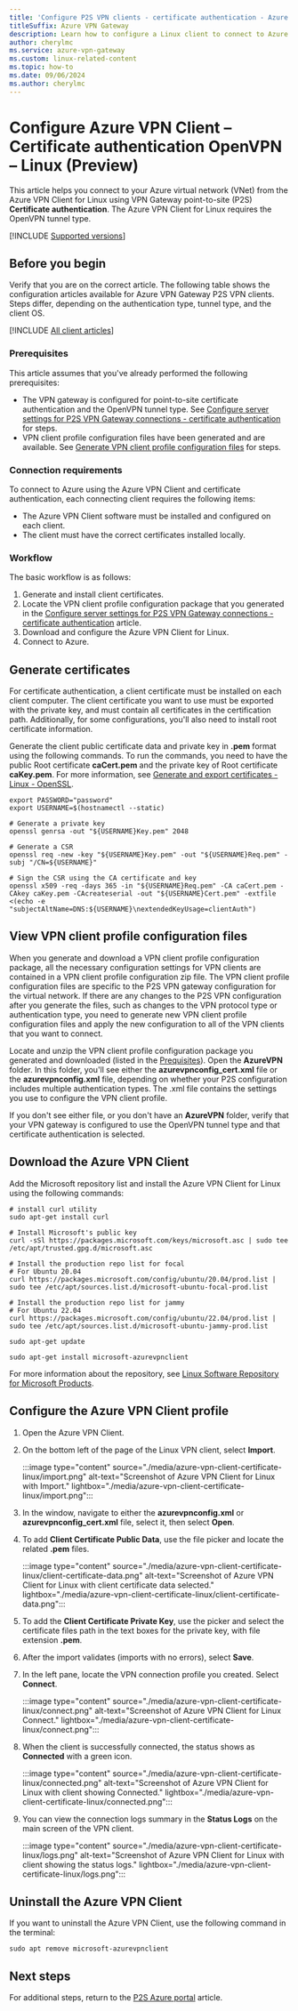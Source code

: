 ```yaml
---
title: 'Configure P2S VPN clients - certificate authentication - Azure VPN Client - Linux'
titleSuffix: Azure VPN Gateway
description: Learn how to configure a Linux client to connect to Azure using a point-to-site connection, Open VPN, and the Azure VPN Client for Linux.
author: cherylmc
ms.service: azure-vpn-gateway
ms.custom: linux-related-content
ms.topic: how-to
ms.date: 09/06/2024
ms.author: cherylmc
---
```


# Configure Azure VPN Client – Certificate authentication OpenVPN – Linux (Preview)

This article helps you connect to your Azure virtual network (VNet) from the Azure VPN Client for Linux using VPN Gateway point-to-site (P2S) **Certificate authentication**. The Azure VPN Client for Linux requires the OpenVPN tunnel type.

[!INCLUDE [Supported versions](../../includes/vpn-gateway-azure-vpn-client-linux-supported-releases.md)]

## Before you begin

Verify that you are on the correct article. The following table shows the configuration articles available for Azure VPN Gateway P2S VPN clients. Steps differ, depending on the authentication type, tunnel type, and the client OS.

[!INCLUDE [All client articles](../../includes/vpn-gateway-vpn-client-install-articles.md)]

### Prerequisites

This article assumes that you've already performed the following prerequisites:

* The VPN gateway is configured for point-to-site certificate authentication and the OpenVPN tunnel type. See [Configure server settings for P2S VPN Gateway connections - certificate authentication](point-to-site-certificate-gateway.md) for steps.
* VPN client profile configuration files have been generated and are available. See [Generate VPN client profile configuration files](point-to-site-certificate-gateway.md#profile-files) for steps.

### Connection requirements

To connect to Azure using the Azure VPN Client and certificate authentication, each connecting client requires the following items:

* The Azure VPN Client software must be installed and configured on each client.
* The client must have the correct certificates installed locally.

### Workflow

The basic workflow is as follows:

1. Generate and install client certificates.
1. Locate the VPN client profile configuration package that you generated in the [Configure server settings for P2S VPN Gateway connections - certificate authentication](point-to-site-certificate-gateway.md#profile-files) article.
1. Download and configure the Azure VPN Client for Linux.
1. Connect to Azure.

## Generate certificates

For certificate authentication, a client certificate must be installed on each client computer. The client certificate you want to use must be exported with the private key, and must contain all certificates in the certification path. Additionally, for some configurations, you'll also need to install root certificate information.

Generate the client public certificate data and private key in **.pem** format using the following commands. To run the commands, you need to have the public Root certificate **caCert.pem** and the private key of Root certificate **caKey.pem**. For more information, see [Generate and export certificates - Linux - OpenSSL](point-to-site-certificates-linux-openssl.md).

```
export PASSWORD="password"
export USERNAME=$(hostnamectl --static)
 
# Generate a private key
openssl genrsa -out "${USERNAME}Key.pem" 2048 
 
# Generate a CSR
openssl req -new -key "${USERNAME}Key.pem" -out "${USERNAME}Req.pem" -subj "/CN=${USERNAME}" 
 
# Sign the CSR using the CA certificate and key
openssl x509 -req -days 365 -in "${USERNAME}Req.pem" -CA caCert.pem -CAkey caKey.pem -CAcreateserial -out "${USERNAME}Cert.pem" -extfile <(echo -e "subjectAltName=DNS:${USERNAME}\nextendedKeyUsage=clientAuth")
```

## View VPN client profile configuration files

When you generate and download a VPN client profile configuration package, all the necessary configuration settings for VPN clients are contained in a VPN client profile configuration zip file. The VPN client profile configuration files are specific to the P2S VPN gateway configuration for the virtual network. If there are any changes to the P2S VPN configuration after you generate the files, such as changes to the VPN protocol type or authentication type, you need to generate new VPN client profile configuration files and apply the new configuration to all of the VPN clients that you want to connect.

Locate and unzip the VPN client profile configuration package you generated and downloaded (listed in the [Prequisites](#prerequisites)). Open the **AzureVPN** folder. In this folder, you'll see either the **azurevpnconfig_cert.xml** file or the **azurevpnconfig.xml** file, depending on whether your P2S configuration includes multiple authentication types. The .xml file contains the settings you use to configure the VPN client profile.

If you don't see either file, or you don't have an **AzureVPN** folder, verify that your VPN gateway is configured to use the OpenVPN tunnel type and that certificate authentication is selected.

## Download the Azure VPN Client

Add the Microsoft repository list and install the Azure VPN Client for Linux using the following commands:

```
# install curl utility
sudo apt-get install curl

# Install Microsoft's public key
curl -sSl https://packages.microsoft.com/keys/microsoft.asc | sudo tee /etc/apt/trusted.gpg.d/microsoft.asc

# Install the production repo list for focal
# For Ubuntu 20.04
curl https://packages.microsoft.com/config/ubuntu/20.04/prod.list | sudo tee /etc/apt/sources.list.d/microsoft-ubuntu-focal-prod.list

# Install the production repo list for jammy
# For Ubuntu 22.04
curl https://packages.microsoft.com/config/ubuntu/22.04/prod.list | sudo tee /etc/apt/sources.list.d/microsoft-ubuntu-jammy-prod.list

sudo apt-get update

sudo apt-get install microsoft-azurevpnclient
```

For more information about the repository, see [Linux Software Repository for Microsoft Products](/linux/packages).

## Configure the Azure VPN Client profile

1. Open the Azure VPN Client.
1. On the bottom left of the page of the Linux VPN client, select **Import**.

   :::image type="content" source="./media/azure-vpn-client-certificate-linux/import.png" alt-text="Screenshot of Azure VPN Client for Linux with Import." lightbox="./media/azure-vpn-client-certificate-linux/import.png":::
1. In the window, navigate to either the **azurevpnconfig.xml** or **azurevpnconfig_cert.xml** file, select it, then select **Open**.
1. To add **Client Certificate Public Data**, use the file picker and locate the related **.pem** files.

   :::image type="content" source="./media/azure-vpn-client-certificate-linux/client-certificate-data.png" alt-text="Screenshot of Azure VPN Client for Linux with client certificate data selected." lightbox="./media/azure-vpn-client-certificate-linux/client-certificate-data.png":::
1. To add the **Client Certificate Private Key**, use the picker and select the certificate files path in the text boxes for the private key, with file extension **.pem**.
1. After the import validates (imports with no errors), select **Save**.
1. In the left pane, locate the VPN connection profile you created. Select **Connect**.

   :::image type="content" source="./media/azure-vpn-client-certificate-linux/connect.png" alt-text="Screenshot of Azure VPN Client for Linux Connect." lightbox="./media/azure-vpn-client-certificate-linux/connect.png":::
1. When the client is successfully connected, the status shows as **Connected** with a green icon.

   :::image type="content" source="./media/azure-vpn-client-certificate-linux/connected.png" alt-text="Screenshot of Azure VPN Client for Linux with client showing Connected." lightbox="./media/azure-vpn-client-certificate-linux/connected.png":::
1. You can view the connection logs summary in the **Status Logs** on the main screen of the VPN client.

   :::image type="content" source="./media/azure-vpn-client-certificate-linux/logs.png" alt-text="Screenshot of Azure VPN Client for Linux with client showing the status logs." lightbox="./media/azure-vpn-client-certificate-linux/logs.png":::

## Uninstall the Azure VPN Client

If you want to uninstall the Azure VPN Client, use the following command in the terminal:

```
sudo apt remove microsoft-azurevpnclient
```

## Next steps

For additional steps, return to the [P2S Azure portal](point-to-site-certificate-gateway.md) article.
